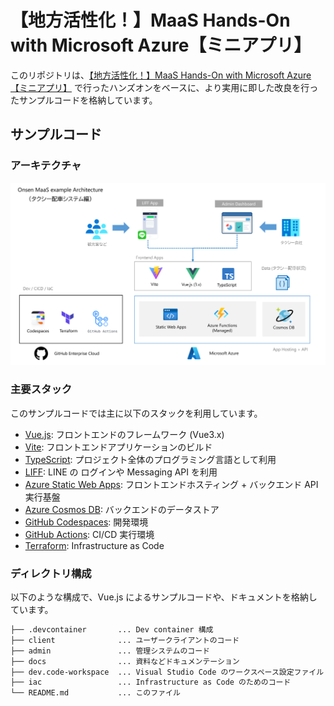 # 【地方活性化！】MaaS Hands-On with Microsoft Azure【ミニアプリ】

このリポジトリは、[【地方活性化！】MaaS Hands-On with Microsoft Azure【ミニアプリ】](https://linedevelopercommunity.connpass.com/event/220376/) で行ったハンズオンをベースに、より実用に即した改良を行ったサンプルコードを格納しています。

## サンプルコード

### アーキテクチャ

![onsen-maas-architecture](docs/images/onsen-maas-architecture.png)

### 主要スタック

このサンプルコードでは主に以下のスタックを利用しています。

- [Vue.js](https://v3.ja.vuejs.org/): フロントエンドのフレームワーク (Vue3.x)
- [Vite](https://vitejs.dev/): フロントエンドアプリケーションのビルド
- [TypeScript](https://www.typescriptlang.org/): プロジェクト全体のプログラミング言語として利用
- [LIFF](https://developers.line.biz/ja/docs/liff/): LINE の ログインや Messaging API を利用
- [Azure Static Web Apps](https://docs.microsoft.com/ja-jp/azure/static-web-apps/overview): フロントエンドホスティング + バックエンド API 実行基盤
- [Azure Cosmos DB](https://docs.microsoft.com/ja-jp/azure/cosmos-db/introduction): バックエンドのデータストア
- [GitHub Codespaces](https://github.co.jp/features/codespaces): 開発環境
- [GitHub Actions](https://github.co.jp/features/actions): CI/CD 実行環境
- [Terraform](https://www.terraform.io/): Infrastructure as Code

### ディレクトリ構成

以下のような構成で、Vue.js によるサンプルコードや、ドキュメントを格納しています。

```bash
├── .devcontainer       ... Dev container 構成
├── client              ... ユーザークライアントのコード
├── admin               ... 管理システムのコード
├── docs                ... 資料などドキュメンテーション
├── dev.code-workspace  ... Visual Studio Code のワークスペース設定ファイル
├── iac                 ... Infrastructure as Code のためのコード
└── README.md           ... このファイル
```
